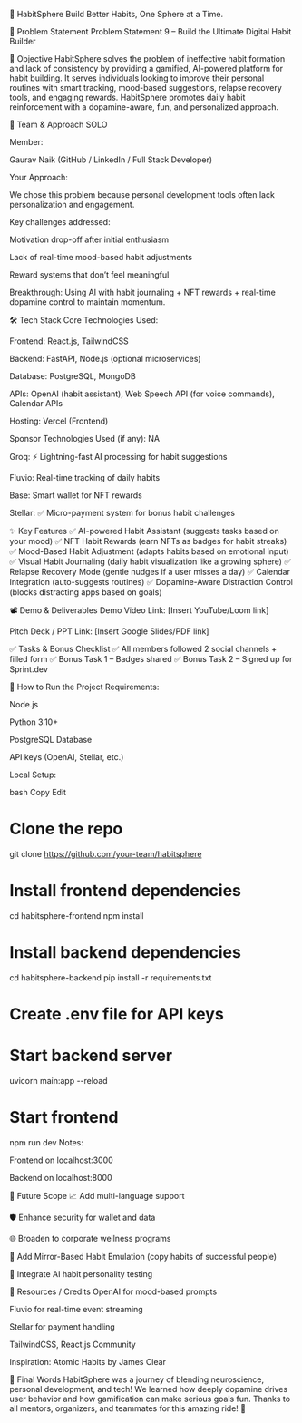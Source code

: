 🚀 HabitSphere
 Build Better Habits, One Sphere at a Time.

📌 Problem Statement
Problem Statement 9 – Build the Ultimate Digital Habit Builder


🎯 Objective
HabitSphere solves the problem of ineffective habit formation and lack of consistency by providing a gamified, AI-powered platform for habit building.
It serves individuals looking to improve their personal routines with smart tracking, mood-based suggestions, relapse recovery tools, and engaging rewards.
HabitSphere promotes daily habit reinforcement with a dopamine-aware, fun, and personalized approach.

🧠 Team & Approach
SOLO

Member:

Gaurav Naik (GitHub / LinkedIn / Full Stack Developer)



Your Approach:

We chose this problem because personal development tools often lack personalization and engagement.

Key challenges addressed:

Motivation drop-off after initial enthusiasm

Lack of real-time mood-based habit adjustments

Reward systems that don’t feel meaningful

Breakthrough: Using AI with habit journaling + NFT rewards + real-time dopamine control to maintain momentum.

🛠️ Tech Stack
Core Technologies Used:

Frontend: React.js, TailwindCSS

Backend: FastAPI, Node.js (optional microservices)

Database: PostgreSQL, MongoDB

APIs: OpenAI (habit assistant), Web Speech API (for voice commands), Calendar APIs

Hosting:  Vercel (Frontend)

Sponsor Technologies Used (if any): NA

Groq: ⚡ Lightning-fast AI processing for habit suggestions

Fluvio: Real-time tracking of daily habits

Base: Smart wallet for NFT rewards

Stellar: ✅ Micro-payment system for bonus habit challenges

✨ Key Features
✅ AI-powered Habit Assistant (suggests tasks based on your mood)
✅ NFT Habit Rewards (earn NFTs as badges for habit streaks)
✅ Mood-Based Habit Adjustment (adapts habits based on emotional input)
✅ Visual Habit Journaling (daily habit visualization like a growing sphere)
✅ Relapse Recovery Mode (gentle nudges if a user misses a day)
✅ Calendar Integration (auto-suggests routines)
✅ Dopamine-Aware Distraction Control (blocks distracting apps based on goals)

📽️ Demo & Deliverables
Demo Video Link: [Insert YouTube/Loom link]

Pitch Deck / PPT Link: [Insert Google Slides/PDF link]

✅ Tasks & Bonus Checklist
✅ All members followed 2 social channels + filled form
✅ Bonus Task 1 – Badges shared
✅ Bonus Task 2 – Signed up for Sprint.dev

🧪 How to Run the Project
Requirements:

Node.js

Python 3.10+

PostgreSQL Database

API keys (OpenAI, Stellar, etc.)

Local Setup:

bash
Copy
Edit
# Clone the repo
git clone https://github.com/your-team/habitsphere

# Install frontend dependencies
cd habitsphere-frontend
npm install

# Install backend dependencies
cd habitsphere-backend
pip install -r requirements.txt

# Create .env file for API keys

# Start backend server
uvicorn main:app --reload

# Start frontend
npm run dev
Notes:

Frontend on localhost:3000

Backend on localhost:8000

🧬 Future Scope
📈 Add multi-language support

🛡️ Enhance security for wallet and data

🌐 Broaden to corporate wellness programs

🎯 Add Mirror-Based Habit Emulation (copy habits of successful people)

🧠 Integrate AI habit personality testing

📎 Resources / Credits
OpenAI for mood-based prompts

Fluvio for real-time event streaming

Stellar for payment handling

TailwindCSS, React.js Community

Inspiration: Atomic Habits by James Clear

🏁 Final Words
HabitSphere was a journey of blending neuroscience, personal development, and tech!
We learned how deeply dopamine drives user behavior and how gamification can make serious goals fun.
Thanks to all mentors, organizers, and teammates for this amazing ride! 🚀

